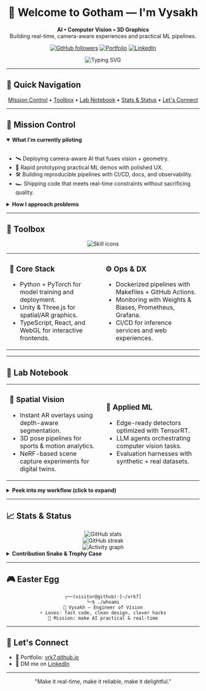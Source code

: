 <!-- Profile README: github.com/vrk7/vrk7 -->

<div align="center">
  <h1>🦇 Welcome to Gotham — I'm Vysakh</h1>
  <p>
    <strong>AI • Computer Vision • 3D Graphics</strong><br/>
    Building real-time, camera-aware experiences and practical ML pipelines.
  </p>

  <p>
    <a href="https://github.com/vrk7?tab=followers"><img src="https://img.shields.io/github/followers/vrk7?label=Followers&logo=github&style=for-the-badge" alt="GitHub followers" /></a>
    <a href="https://vrk7.github.io"><img src="https://img.shields.io/badge/Portfolio-Visit-8E44AD?style=for-the-badge&logo=vercel&logoColor=white" alt="Portfolio" /></a>
    <a href="https://www.linkedin.com/in/vysakh-ramakrishnan/"><img src="https://img.shields.io/badge/LinkedIn-Connect-0A66C2?style=for-the-badge&logo=linkedin" alt="LinkedIn" /></a>
  </p>

  <img src="https://readme-typing-svg.herokuapp.com?size=26&color=8E44AD&center=true&vCenter=true&width=700&lines=AI+Engineer;Computer+Vision+Geek;3D+Graphics+Enthusiast;Real-time+Pipeline+Builder" alt="Typing SVG" />
</div>

---

## 🧭 Quick Navigation

<p align="center">
  <a href="#-mission-control">Mission Control</a> •
  <a href="#-toolbox">Toolbox</a> •
  <a href="#-lab-notebook">Lab Notebook</a> •
  <a href="#-stats--status">Stats & Status</a> •
  <a href="#-lets-connect">Let's Connect</a>
</p>

---

## 🚀 Mission Control

<details open>
  <summary><strong>What I'm currently piloting</strong></summary>
  <br/>
  <ul>
    <li>🛰️ Deploying camera-aware AI that fuses vision + geometry.</li>
    <li>🧪 Rapid prototyping practical ML demos with polished UX.</li>
    <li>🛠️ Building reproducible pipelines with CI/CD, docs, and observability.</li>
    <li>🏎️ Shipping code that meets real-time constraints without sacrificing quality.</li>
  </ul>
</details>

<details>
  <summary><strong>How I approach problems</strong></summary>
  <br/>
  <ul>
    <li>🎯 Product-focused research mindset — align metrics with actual user value.</li>
    <li>🧠 Pair cutting-edge models with pragmatic engineering trade-offs.</li>
    <li>🗺️ Architect for iteration: modular components, automated tests, reproducible envs.</li>
    <li>🤝 Collaborative by default — clear documentation, async-friendly communication.</li>
  </ul>
</details>

---

## 🧰 Toolbox

<p align="center">
  <img src="https://skillicons.dev/icons?i=python,pytorch,opencv,unity,cs,ts,flask,fastapi,threejs,git,linux,docker&perline=6" alt="Skill icons" />
</p>

<table>
  <tr>
    <td>
      <h3>🧱 Core Stack</h3>
      <ul>
        <li>Python + PyTorch for model training and deployment.</li>
        <li>Unity & Three.js for spatial/AR graphics.</li>
        <li>TypeScript, React, and WebGL for interactive frontends.</li>
      </ul>
    </td>
    <td>
      <h3>⚙️ Ops & DX</h3>
      <ul>
        <li>Dockerized pipelines with Makefiles + GitHub Actions.</li>
        <li>Monitoring with Weights & Biases, Prometheus, Grafana.</li>
        <li>CI/CD for inference services and web experiences.</li>
      </ul>
    </td>
  </tr>
</table>

---

## 🧪 Lab Notebook

<table>
  <tr>
    <td width="50%">
      <h3>📸 Spatial Vision</h3>
      <ul>
        <li>Instant AR overlays using depth-aware segmentation.</li>
        <li>3D pose pipelines for sports & motion analytics.</li>
        <li>NeRF-based scene capture experiments for digital twins.</li>
      </ul>
    </td>
    <td width="50%">
      <h3>🤖 Applied ML</h3>
      <ul>
        <li>Edge-ready detectors optimized with TensorRT.</li>
        <li>LLM agents orchestrating computer vision tasks.</li>
        <li>Evaluation harnesses with synthetic + real datasets.</li>
      </ul>
    </td>
  </tr>
</table>

<details>
  <summary><strong>Peek into my workflow (click to expand)</strong></summary>

```mermaid
flowchart TD
  A[💡 Idea] --> B[🔬 Rapid prototype]
  B --> C{📊 Validate}
  C -- metrics hit --> D[🚀 Scale & deploy]
  C -- iterate --> B
  D --> E[📚 Document & demo]
```
</details>

---

## 📈 Stats & Status

<div align="center">
  <img src="https://github-readme-stats.vercel.app/api?username=vrk7&theme=tokyonight&show_icons=true&hide_border=true" alt="GitHub stats" />
  <br/>
  <img src="https://streak-stats.demolab.com?user=vrk7&theme=tokyonight&hide_border=true" alt="GitHub streak" />
  <br/>
  <img src="https://github-readme-activity-graph.vercel.app/graph?username=vrk7&theme=react-dark&hide_border=true" alt="Activity graph" />
</div>

<details>
  <summary><strong>Contribution Snake & Trophy Case</strong></summary>
  <br/>
  <p align="center">
    <img src="https://raw.githubusercontent.com/vrk7/vrk7/output/github-contribution-grid-snake.svg" alt="Contribution snake animation" />
    <br/>
    <img src="https://github-profile-trophy.vercel.app/?username=vrk7&theme=tokyonight&no-frame=true&column=3&margin-w=15&margin-h=15" alt="GitHub Trophies" />
  </p>
</details>

---

## 🎮 Easter Egg

<div align="center">

```
┌──(visitor@github)-[~/vrk7]
└─$ ./whoami
🦇 Vysakh — Engineer of Vision
⚡ Loves: fast code, clean design, clever hacks
🎯 Mission: make AI practical & real-time
```

</div>


---

## 🤝 Let's Connect

- 💼 Portfolio: <a href="https://vrk7.github.io" target="_blank" rel="noopener noreferrer">vrk7.github.io</a>
- 💬 DM me on <a href="https://www.linkedin.com/in/vysakh-ramakrishnan/" target="_blank" rel="noopener noreferrer">LinkedIn</a>

---

<p align="center">"Make it real-time, make it reliable, make it delightful."</p>
